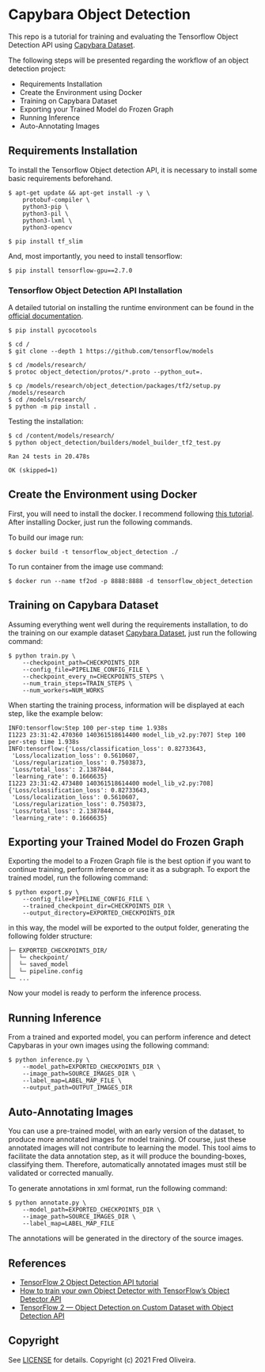 # Capybara Object Detection

This repo is a tutorial for training and evaluating the Tensorflow Object Detection API using [Capybara Dataset](https://github.com/freds0/capybara_dataset).

The following steps will be presented regarding the workflow of an object detection project:
- Requirements Installation
- Create the Environment using Docker
- Training on Capybara Dataset
- Exporting your Trained Model do Frozen Graph
- Running Inference
- Auto-Annotating Images

## Requirements Installation

To install the Tensorflow Object detection API, it is necessary to install some basic requirements beforehand.

```buildoutcfg
$ apt-get update && apt-get install -y \
    protobuf-compiler \
    python3-pip \
    python3-pil \
    python3-lxml \
    python3-opencv
```

```buildWhen starting the training process, information will be displayed at each step, like the example below:outcfg
$ pip install tf_slim
```

And, most importantly, you need to install tensorflow:

```buildoutcfg
$ pip install tensorflow-gpu==2.7.0
```

### Tensorflow Object Detection API Installation

A detailed tutorial on installing the runtime environment can be found in the [official documentation](https://tensorflow-object-detection-api-tutorial.readthedocs.io/en/latest/install.html).

```buildoutcfg
$ pip install pycocotools
```

```buildoutcfg
$ cd /
$ git clone --depth 1 https://github.com/tensorflow/models
```

```buildoutcfg
$ cd /models/research/
$ protoc object_detection/protos/*.proto --python_out=.
```

```buildoutcfg
$ cp /models/research/object_detection/packages/tf2/setup.py /models/research
$ cd /models/research/
$ python -m pip install .
```
Testing the installation:

```buildoutcfg
$ cd /content/models/research/
$ python object_detection/builders/model_builder_tf2_test.py
```

```
Ran 24 tests in 20.478s

OK (skipped=1)
```
## Create the Environment using Docker

First, you will need to install the docker. I recommend following [this tutorial](https://cnvrg.io/how-to-setup-docker-and-nvidia-docker-2-0-on-ubuntu-18-04/). After installing Docker, just run the following commands.

To build our image run:

```
$ docker build -t tensorflow_object_detection ./
```

To run container from the image use command:

```
$ docker run --name tf2od -p 8888:8888 -d tensorflow_object_detection
```

## Training on Capybara Dataset

Assuming everything went well during the requirements installation, to do the training on our example dataset [Capybara Dataset](https://github.com/freds0/capybara_dataset), just run the following command:

```
$ python train.py \
    --checkpoint_path=CHECKPOINTS_DIR
    --config_file=PIPELINE_CONFIG_FILE \
    --checkpoint_every_n=CHECKPOINTS_STEPS \
    --num_train_steps=TRAIN_STEPS \
    --num_workers=NUM_WORKS
```
When starting the training process, information will be displayed at each step, like the example below:
```
INFO:tensorflow:Step 100 per-step time 1.938s
I1223 23:31:42.470360 140361518614400 model_lib_v2.py:707] Step 100 per-step time 1.938s
INFO:tensorflow:{'Loss/classification_loss': 0.82733643,
 'Loss/localization_loss': 0.5610607,
 'Loss/regularization_loss': 0.7503873,
 'Loss/total_loss': 2.1387844,
 'learning_rate': 0.1666635}
I1223 23:31:42.473480 140361518614400 model_lib_v2.py:708] {'Loss/classification_loss': 0.82733643,
 'Loss/localization_loss': 0.5610607,
 'Loss/regularization_loss': 0.7503873,
 'Loss/total_loss': 2.1387844,
 'learning_rate': 0.1666635}
 ```

## Exporting your Trained Model do Frozen Graph

Exporting the model to a Frozen Graph file is the best option if you want to continue training, perform inference or use it as a subgraph. To export the trained model, run the following command:

```
$ python export.py \
    --config_file=PIPELINE_CONFIG_FILE \
    --trained_checkpoint_dir=CHECKPOINTS_DIR \
    --output_directory=EXPORTED_CHECKPOINTS_DIR
```

in this way, the model will be exported to the output folder, generating the following folder structure:
```
├─ EXPORTED_CHECKPOINTS_DIR/
│  └─ checkpoint/
│  └─ saved_model
│  └─ pipeline.config
└─ ...
```
Now your model is ready to perform the inference process.

## Running Inference

From a trained and exported model, you can perform inference and detect Capybaras in your own images using the following command:

```
$ python inference.py \
    --model_path=EXPORTED_CHECKPOINTS_DIR \
    --image_path=SOURCE_IMAGES_DIR \
    --label_map=LABEL_MAP_FILE \
    --output_path=OUTPUT_IMAGES_DIR
```

## Auto-Annotating Images

You can use a pre-trained model, with an early version of the dataset, to produce more annotated images for model training. Of course, just these annotated images will not contribute to learning the model. This tool aims to facilitate the data annotation step, as it will produce the bounding-boxes, classifying them. Therefore, automatically annotated images must still be validated or corrected manually.

To generate annotations in xml format, run the following command:

```
$ python annotate.py \
    --model_path=EXPORTED_CHECKPOINTS_DIR \
    --image_path=SOURCE_IMAGES_DIR \
    --label_map=LABEL_MAP_FILE
```

The annotations will be generated in the directory of the source images.

## References

- [TensorFlow 2 Object Detection API tutorial](https://tensorflow-object-detection-api-tutorial.readthedocs.io/en/latest/index.html)
- [How to train your own Object Detector with TensorFlow’s Object Detector API](https://towardsdatascience.com/how-to-train-your-own-object-detector-with-tensorflows-object-detector-api-bec72ecfe1d9)
- [TensorFlow 2 — Object Detection on Custom Dataset with Object Detection API](https://medium.com/swlh/image-object-detection-tensorflow-2-object-detection-api-af7244d4c34e)

## Copyright

See [LICENSE](https://github.com/freds0/object_detection_capybara/blob/main/LICENSE) for details. Copyright (c) 2021 Fred Oliveira.
